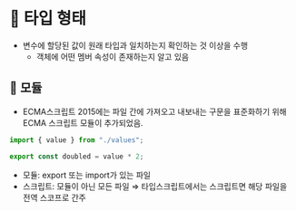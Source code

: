 # 🎁 타입 형태

- 변수에 할당된 값이 원래 타입과 일치하는지 확인하는 것 이상을 수행
  - 객체에 어떤 멤버 속성이 존재하는지 알고 있음

## 📍 모듈

- ECMA스크립트 2015에는 파일 간에 가져오고 내보내는 구문을 표준화하기 위해 ECMA 스크립트 모듈이 추가되었음.

```jsx
import { value } from "./values";

export const doubled = value * 2;
```

- 모듈: export 또는 import가 있는 파일
- 스크립트: 모듈이 아닌 모든 파일
  ⇒ 타입스크립트에서는 스크립트면 해당 파일을 전역 스코프로 간주
